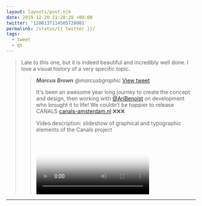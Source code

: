 ```yaml
---
layout: layouts/post.njk
date: 2019-12-20 21:28:28 +00:00
twitter: '1208137114505728001'
permalink: /status/{{ twitter }}/
tags: 
  - tweet
  - qt
---
```


> Late to this one, but it is indeed beautiful and incredibly well done. I love a visual history of a very specific topic. 
> 
> > <cite>**Marcus Brown** @marcusbgraphic</cite> [View tweet](https://twitter.com/marcusbgraphic/status/1205115375727325184)
> > 
> > It's been an awesome year long journey to create the concept and design, then working with [@AriBenoist](https://twitter.com/AriBenoist) on development who brought it to life! We couldn’t be happier to release CANALS [canals-amsterdam.nl](https://canals-amsterdam.nl) ❌❌❌
> > 
> > <p class="sr-only">Video description: slideshow of graphical and typographic elements of the Canals project</p>
> > 
> > <video controls preload="metadata" poster="/img/_qt/ELluBTJXkAEC9J-.jpg"><source src="/img/_qt/ELluBTJXkAEC9J-.mp4">Your browser does not support the video tag.</video>

---
